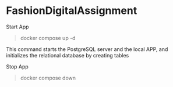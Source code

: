 # FashionDigitalAssignment

Start App
> docker compose up -d

This command starts the PostgreSQL server and the local APP, and initializes the relational database by creating tables

Stop App
> docker compose down